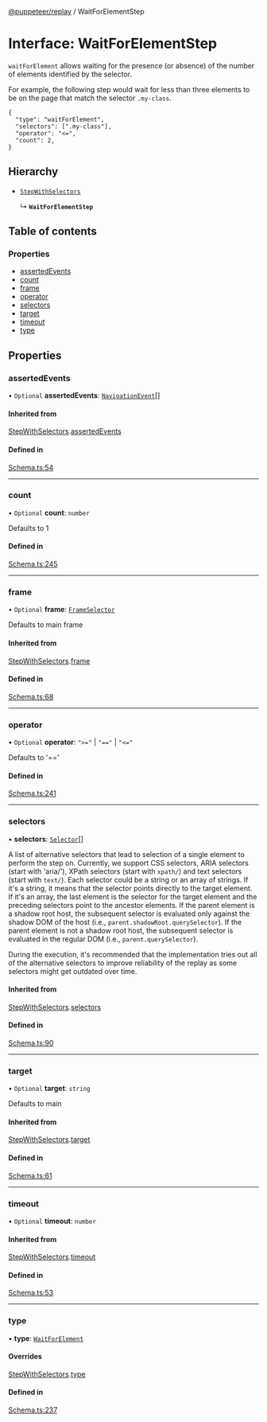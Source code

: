 [@puppeteer/replay](../README.md) / WaitForElementStep

# Interface: WaitForElementStep

`waitForElement` allows waiting for the presence (or absence) of the number
of elements identified by the selector.

For example, the following step would wait for less than three elements
to be on the page that match the selector `.my-class`.

```
{
  "type": "waitForElement",
  "selectors": [".my-class"],
  "operator": "<=",
  "count": 2,
}
```

## Hierarchy

- [`StepWithSelectors`](Schema.StepWithSelectors.md)

  ↳ **`WaitForElementStep`**

## Table of contents

### Properties

- [assertedEvents](WaitForElementStep.md#assertedevents)
- [count](WaitForElementStep.md#count)
- [frame](WaitForElementStep.md#frame)
- [operator](WaitForElementStep.md#operator)
- [selectors](WaitForElementStep.md#selectors)
- [target](WaitForElementStep.md#target)
- [timeout](WaitForElementStep.md#timeout)
- [type](WaitForElementStep.md#type)

## Properties

### assertedEvents

• `Optional` **assertedEvents**: [`NavigationEvent`](Schema.NavigationEvent.md)[]

#### Inherited from

[StepWithSelectors](Schema.StepWithSelectors.md).[assertedEvents](Schema.StepWithSelectors.md#assertedevents)

#### Defined in

[Schema.ts:54](https://github.com/puppeteer/replay/blob/main/src/Schema.ts#L54)

---

### count

• `Optional` **count**: `number`

Defaults to 1

#### Defined in

[Schema.ts:245](https://github.com/puppeteer/replay/blob/main/src/Schema.ts#L245)

---

### frame

• `Optional` **frame**: [`FrameSelector`](../modules/Schema.md#frameselector)

Defaults to main frame

#### Inherited from

[StepWithSelectors](Schema.StepWithSelectors.md).[frame](Schema.StepWithSelectors.md#frame)

#### Defined in

[Schema.ts:68](https://github.com/puppeteer/replay/blob/main/src/Schema.ts#L68)

---

### operator

• `Optional` **operator**: `">="` \| `"=="` \| `"<="`

Defaults to '=='

#### Defined in

[Schema.ts:241](https://github.com/puppeteer/replay/blob/main/src/Schema.ts#L241)

---

### selectors

• **selectors**: [`Selector`](../modules/Schema.md#selector)[]

A list of alternative selectors that lead to selection of a single element
to perform the step on. Currently, we support CSS selectors, ARIA selectors
(start with 'aria/'), XPath selectors (start with `xpath/`) and text
selectors (start with `text/`). Each selector could be a string or an array
of strings. If it's a string, it means that the selector points directly to
the target element. If it's an array, the last element is the selector for
the target element and the preceding selectors point to the ancestor
elements. If the parent element is a shadow root host, the subsequent
selector is evaluated only against the shadow DOM of the host (i.e.,
`parent.shadowRoot.querySelector`). If the parent element is not a shadow
root host, the subsequent selector is evaluated in the regular DOM (i.e.,
`parent.querySelector`).

During the execution, it's recommended that the implementation tries out
all of the alternative selectors to improve reliability of the replay as
some selectors might get outdated over time.

#### Inherited from

[StepWithSelectors](Schema.StepWithSelectors.md).[selectors](Schema.StepWithSelectors.md#selectors)

#### Defined in

[Schema.ts:90](https://github.com/puppeteer/replay/blob/main/src/Schema.ts#L90)

---

### target

• `Optional` **target**: `string`

Defaults to main

#### Inherited from

[StepWithSelectors](Schema.StepWithSelectors.md).[target](Schema.StepWithSelectors.md#target)

#### Defined in

[Schema.ts:61](https://github.com/puppeteer/replay/blob/main/src/Schema.ts#L61)

---

### timeout

• `Optional` **timeout**: `number`

#### Inherited from

[StepWithSelectors](Schema.StepWithSelectors.md).[timeout](Schema.StepWithSelectors.md#timeout)

#### Defined in

[Schema.ts:53](https://github.com/puppeteer/replay/blob/main/src/Schema.ts#L53)

---

### type

• **type**: [`WaitForElement`](../enums/Schema.StepType.md#waitforelement)

#### Overrides

[StepWithSelectors](Schema.StepWithSelectors.md).[type](Schema.StepWithSelectors.md#type)

#### Defined in

[Schema.ts:237](https://github.com/puppeteer/replay/blob/main/src/Schema.ts#L237)
